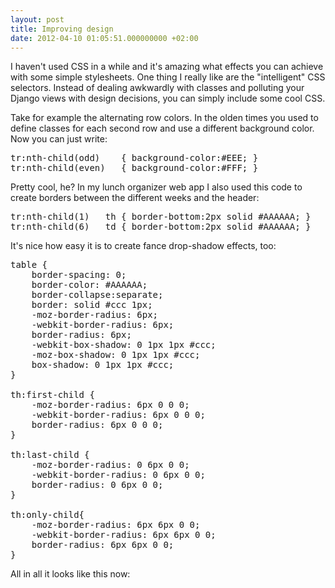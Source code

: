 ```yaml
---
layout: post
title: Improving design
date: 2012-04-10 01:05:51.000000000 +02:00
---
```

I haven't used CSS in a while and it's amazing what effects you can achieve with some simple stylesheets. One thing I really like are the "intelligent" CSS selectors. Instead of dealing awkwardly with classes and polluting your Django views with design decisions, you can simply include some cool CSS.

Take for example the alternating row colors. In the olden times you used to define classes for each second row and use a different background color. Now you can just write:

<pre lang="javascript">
tr:nth-child(odd)    { background-color:#EEE; }
tr:nth-child(even)   { background-color:#FFF; }
</pre>

Pretty cool, he?
In my lunch organizer web app I also used this code to create borders between the different weeks and the header:
<pre lang="javascript">
tr:nth-child(1)   th { border-bottom:2px solid #AAAAAA; }
tr:nth-child(6)   td { border-bottom:2px solid #AAAAAA; }
</pre>

It's nice how easy it is to create fance drop-shadow effects, too:
<pre lang="javascript">
table {
    border-spacing: 0;
    border-color: #AAAAAA; 
    border-collapse:separate;
    border: solid #ccc 1px;
    -moz-border-radius: 6px;
    -webkit-border-radius: 6px;
    border-radius: 6px;
    -webkit-box-shadow: 0 1px 1px #ccc; 
    -moz-box-shadow: 0 1px 1px #ccc; 
    box-shadow: 0 1px 1px #ccc;      
}

th:first-child {
    -moz-border-radius: 6px 0 0 0;
    -webkit-border-radius: 6px 0 0 0;
    border-radius: 6px 0 0 0;
}

th:last-child {
    -moz-border-radius: 0 6px 0 0;
    -webkit-border-radius: 0 6px 0 0;
    border-radius: 0 6px 0 0;
}

th:only-child{
    -moz-border-radius: 6px 6px 0 0;
    -webkit-border-radius: 6px 6px 0 0;
    border-radius: 6px 6px 0 0;
}
</pre>

All in all it looks like this now:
<a href="{{ site.url }}/images/lunch-organizer_version3_table.png" alt="" title="lunch-organizer_version3_table" width="530" height="393" class="alignnone size-full wp-image-528" /></a>
